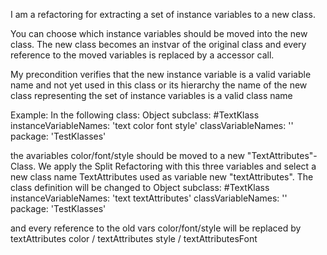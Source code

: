 I am a refactoring for extracting a set of instance variables to a new class.

You can choose which instance variables should be moved into the new class. The new class becomes an instvar of the original class and every reference to the moved variables is replaced by a accessor call.

My precondition verifies that 
 the new instance variable is a valid variable name and not yet used in this class or its hierarchy
 the name of the new class representing the set of instance variables is a valid class name

Example:
In the following class:
Object subclass: #TextKlass
	instanceVariableNames: 'text color font style'
	classVariableNames: ''
	package: 'TestKlasses'
	
the avariables color/font/style should be moved to a new "TextAttributes"-Class.
We apply the Split Refactoring with this three variables and select a new class name TextAttributes used as variable new "textAttributes".
The class definition will be changed to
Object subclass: #TextKlass
	instanceVariableNames: 'text textAttributes'
	classVariableNames: ''
	package: 'TestKlasses'
	
and every reference to the old vars 
color/font/style 
will be replaced by
 textAttributes color / textAttributes style / textAttributesFont
